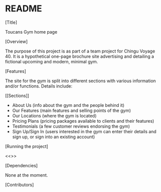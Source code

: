 # README

[Title]

Toucans Gym home page

[Overview]

The purpose of this project is as part of a team project for Chingu Voyage 40. It is a hypothetical one-page brochure site
advertising and detailing a fictional upcoming and modern, minimal gym. 


[Features]

The site for the gym is split into different sections with various information and/or functions. Details include:


[[Sections]]

- About Us (info about the gym and the people behind it)
- Our Features (main features and selling points of the gym)
- Our Locations (where the gym is located)
- Pricing Plans (pricing packages available to clients and their features)
- Testimonials (a few customer reviews endorsing the gym)
- Sign Up/Sign In (users interested in the gym can enter their details and sign up, or sign into an existing account)

[Running the project]


<<<link to go here>>>


[Dependencies]

None at the moment.

[Contributors]
